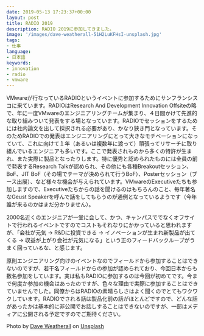 ```yaml
---
date: 2019-05-13 17:23:37+00:00
layout: post
title: RADIO 2019
description: RADIO 2019に参加してきました。
image: '/images/dave-weatherall-51H2LuKFHsI-unsplash.jpg'
tags:
- 仕事
language:
- 日本語
keywords:
- innovation
- radio
- vmware
---
```


VMwareが行なっているRADIOというイベントに参加するためにサンフランシスコに来ています。RADIOはResearch And Development Innovation Offsiteの略で、年に一度VMwareのエンジニアリングチームが集まり、４日間かけて先進的な取り組みついて発表をする場となっています。RADIOでセッションをするためには社内論文を出して採択される必要があり、かなり狭き門となっています。そのためRADIOでの発表はエンジニアリングにとって大きなモチベーションになっていて、これに向けて１年（あるいは複数年に渡って）頑張ってリサーチに取り組んでいるエンジニアも多いです。ここで発表されものから多くの特許が生まれ、また実際に製品となったりします。特に優秀と認められたものには全員の前で発表するResearch Talkが認められ、その他にも各種Breakoutセッション、BoF、JIT BoF（その場でテーマが決められて行うBoF）、Posterセッション（ブース出展）、など様々な機会が与えられています。VMwareのExecutiveたちも参加しますので、Executiveたちからの話を聞けるのはもちろんのこと、毎年著名なGeust Speakerを呼んで話をしてもらうのが通例となっているようです（今年誰が来るのかはまだ分かりません）。

2000名近くのエンジニアが一堂に会して、かつ、キャンパスででなくオフサイトで行われるイベントですのでコストもそれなりにかかっていると思われますが、「会社が元気 -> R&Dに投資できる -> イノベーションが生まれ新製品が出てくる -> 収益が上がり会社が元気になる」という正のフィードバックループがうまく回っているな、と感じます。

原則エンジニアリング向けのイベントなのでフィールドから参加することはできないのですが、若干名フィールドからの参加が認められており、今回日本からも数名参加をしています。実は私もRADIOに参加するのは今回が初めてです。今まで何度か参加の機会はあったのですが、色々な理由で実際に参加することはできていませんでした。同僚からはRADIOの素晴らしさはよく聞くのでとてもワクワクしています。RADIOでされる話は製品化前の話がほとんどですので、どんな話があったかは基本的に非公開でお話しすることはできないのですが、一部はメディアに公開される予定ですのでご期待ください。

Photo by <a href="https://unsplash.com/@thattravelblog?utm_content=creditCopyText&utm_medium=referral&utm_source=unsplash">Dave Weatherall</a> on <a href="https://unsplash.com/photos/brown-and-black-cassette-radio-51H2LuKFHsI?utm_content=creditCopyText&utm_medium=referral&utm_source=unsplash">Unsplash</a>
